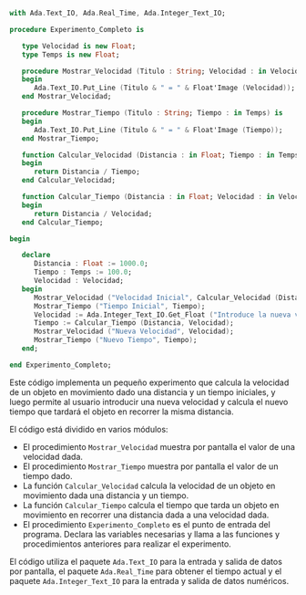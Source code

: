 ```ada
with Ada.Text_IO, Ada.Real_Time, Ada.Integer_Text_IO;

procedure Experimento_Completo is

   type Velocidad is new Float;
   type Temps is new Float;

   procedure Mostrar_Velocidad (Titulo : String; Velocidad : in Velocidad) is
   begin
      Ada.Text_IO.Put_Line (Titulo & " = " & Float'Image (Velocidad));
   end Mostrar_Velocidad;

   procedure Mostrar_Tiempo (Titulo : String; Tiempo : in Temps) is
   begin
      Ada.Text_IO.Put_Line (Titulo & " = " & Float'Image (Tiempo));
   end Mostrar_Tiempo;

   function Calcular_Velocidad (Distancia : in Float; Tiempo : in Temps) return Velocidad is
   begin
      return Distancia / Tiempo;
   end Calcular_Velocidad;

   function Calcular_Tiempo (Distancia : in Float; Velocidad : in Velocidad) return Temps is
   begin
      return Distancia / Velocidad;
   end Calcular_Tiempo;

begin

   declare
      Distancia : Float := 1000.0;
      Tiempo : Temps := 100.0;
      Velocidad : Velocidad;
   begin
      Mostrar_Velocidad ("Velocidad Inicial", Calcular_Velocidad (Distancia, Tiempo));
      Mostrar_Tiempo ("Tiempo Inicial", Tiempo);
      Velocidad := Ada.Integer_Text_IO.Get_Float ("Introduce la nueva velocidad: ");
      Tiempo := Calcular_Tiempo (Distancia, Velocidad);
      Mostrar_Velocidad ("Nueva Velocidad", Velocidad);
      Mostrar_Tiempo ("Nuevo Tiempo", Tiempo);
   end;

end Experimento_Completo;
```

Este código implementa un pequeño experimento que calcula la velocidad de un objeto en movimiento dado una distancia y un tiempo iniciales, y luego permite al usuario introducir una nueva velocidad y calcula el nuevo tiempo que tardará el objeto en recorrer la misma distancia.

El código está dividido en varios módulos:

* El procedimiento `Mostrar_Velocidad` muestra por pantalla el valor de una velocidad dada.
* El procedimiento `Mostrar_Tiempo` muestra por pantalla el valor de un tiempo dado.
* La función `Calcular_Velocidad` calcula la velocidad de un objeto en movimiento dada una distancia y un tiempo.
* La función `Calcular_Tiempo` calcula el tiempo que tarda un objeto en movimiento en recorrer una distancia dada a una velocidad dada.
* El procedimiento `Experimento_Completo` es el punto de entrada del programa. Declara las variables necesarias y llama a las funciones y procedimientos anteriores para realizar el experimento.

El código utiliza el paquete `Ada.Text_IO` para la entrada y salida de datos por pantalla, el paquete `Ada.Real_Time` para obtener el tiempo actual y el paquete `Ada.Integer_Text_IO` para la entrada y salida de datos numéricos.